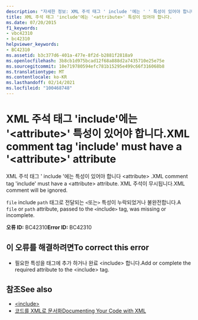 ```yaml
---
description: "자세한 정보: XML 주석 태그 ' include '에는 ' ' 특성이 있어야 합니다. <attribute>"
title: XML 주석 태그 'include'에는 '<attribute>' 특성이 있어야 합니다.
ms.date: 07/20/2015
f1_keywords:
- vbc42310
- bc42310
helpviewer_keywords:
- BC42310
ms.assetid: b3c377d6-401a-477e-8f2d-b2881f2818a9
ms.openlocfilehash: 3b8cb1d975bcad12f68a888d2a7435710e25e75e
ms.sourcegitcommit: 10e719780594efc781b15295e499c66f316068b8
ms.translationtype: MT
ms.contentlocale: ko-KR
ms.lasthandoff: 02/14/2021
ms.locfileid: "100468748"
---
```

# <a name="xml-comment-tag-include-must-have-a-attribute-attribute"></a><span data-ttu-id="9d767-103">XML 주석 태그 'include'에는 '\<attribute>' 특성이 있어야 합니다.</span><span class="sxs-lookup"><span data-stu-id="9d767-103">XML comment tag 'include' must have a '\<attribute>' attribute</span></span>

<span data-ttu-id="9d767-104">XML 주석 태그 ' include '에는 특성이 있어야 합니다 \<attribute> .</span><span class="sxs-lookup"><span data-stu-id="9d767-104">XML comment tag 'include' must have a \<attribute> attribute.</span></span> <span data-ttu-id="9d767-105">XML 주석이 무시됩니다.</span><span class="sxs-lookup"><span data-stu-id="9d767-105">XML comment will be ignored.</span></span>  
  
 <span data-ttu-id="9d767-106">`file` include `path` 태그로 전달되는 `<`또는`>` 특성이 누락되었거나 불완전합니다.</span><span class="sxs-lookup"><span data-stu-id="9d767-106">A `file` or `path` attribute, passed to the `<`include`>` tag, was missing or incomplete.</span></span>  
  
 <span data-ttu-id="9d767-107">**오류 ID:** BC42310</span><span class="sxs-lookup"><span data-stu-id="9d767-107">**Error ID:** BC42310</span></span>  
  
## <a name="to-correct-this-error"></a><span data-ttu-id="9d767-108">이 오류를 해결하려면</span><span class="sxs-lookup"><span data-stu-id="9d767-108">To correct this error</span></span>  
  
- <span data-ttu-id="9d767-109">필요한 특성을 태그에 추가 하거나 완료 \<include> 합니다.</span><span class="sxs-lookup"><span data-stu-id="9d767-109">Add or complete the required attribute to the \<include> tag.</span></span>  
  
## <a name="see-also"></a><span data-ttu-id="9d767-110">참조</span><span class="sxs-lookup"><span data-stu-id="9d767-110">See also</span></span>

- [\<include>](../language-reference/xmldoc/include.md)
- [<span data-ttu-id="9d767-111">코드를 XML로 문서화</span><span class="sxs-lookup"><span data-stu-id="9d767-111">Documenting Your Code with XML</span></span>](../programming-guide/program-structure/documenting-your-code-with-xml.md)
